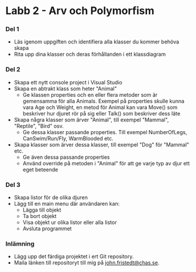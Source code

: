 ﻿# Labb 2 - Arv och Polymorfism
### Del 1
* Läs igenom uppgiften och identifiera alla klasser du kommer behöva skapa
* Rita upp dina klasser och deras förhållanden i ett klassdiagram

### Del 2
* Skapa ett nytt console project i Visual Studio
* Skapa en abtrakt klass som heter "Animal"
	* Ge klassen properties och en eller flera metoder som är gemensamma för alla Animals. Exempel på properties skulle kunna vara Age och Weight, en metod för Animal kan vara Move() som beskriver hur djuret rör på sig eller Talk() som beskriver dess läte
* Skapa några klasser som ärver "Animal", till exempel "Mammal", "Reptile", "Bird" osv.
	* Ge dessa klasser passande properties. Till exempel NumberOfLegs, CanSwim/Run/Fly, WarmBlooded etc.
* Skapa klasser som ärver dessa klasser, till exempel "Dog" för "Mammal" etc.
	* Ge även dessa passande properties
	* Använd override på metoden i "Animal" för att ge varje typ av djur ett eget beteende

### Del 3
* Skapa listor för de olika djuren
* Lägg till en main menu där användaren kan:
	* Lägga till objekt
	* Ta bort objekt
	* Visa objekt ur olika listor eller alla listor
	* Avsluta programmet

### Inlämning
* Lägg upp det färdiga projektet i ert Git repository.
* Maila länken till repositoryt till mig på john.fristedt@chas.se.